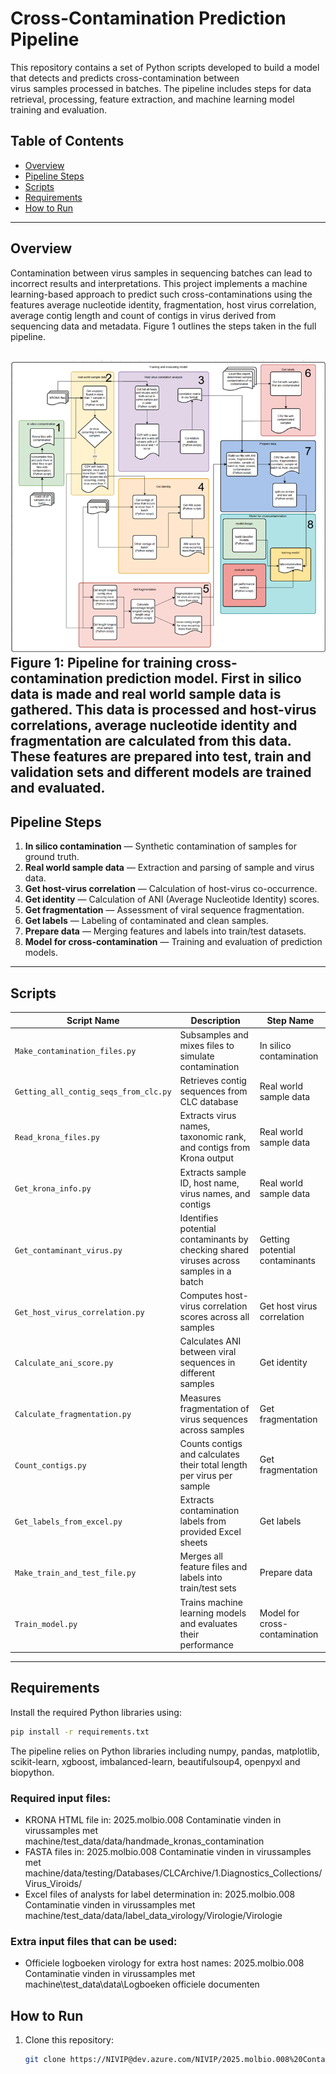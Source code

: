 # Cross-Contamination Prediction Pipeline

This repository contains a set of Python scripts developed to build a model that 
detects and predicts cross-contamination between  
virus samples processed in batches. The pipeline includes steps for data retrieval, processing, feature extraction, and
machine learning model training and evaluation.

## Table of Contents

- [Overview](#overview)
- [Pipeline Steps](#pipeline-steps)
- [Scripts](#scripts)
- [Requirements](#requirements)
- [How to Run](#how-to-run)
---

## Overview

Contamination between virus samples in sequencing batches can lead to incorrect results and interpretations. 
This project implements a machine learning-based approach to predict such cross-contaminations using the 
features average nucleotide identity, fragmentation, host virus correlation, average contig length
and count of contigs in virus derived from sequencing data and metadata. Figure 1 outlines the steps taken in the full pipeline.

![img_4.png](flow_training_model.png)
Figure 1: Pipeline for training cross-contamination prediction model. First in silico data is made and real 
world sample data is gathered. This data is processed and host-virus correlations, average nucleotide
identity and fragmentation are calculated from this data. These features are prepared into test, train
and validation sets and different models are trained and evaluated.
---

## Pipeline Steps

1. **In silico contamination** — Synthetic contamination of samples for ground truth.
2. **Real world sample data** — Extraction and parsing of sample and virus data.
3. **Get host-virus correlation** — Calculation of host-virus co-occurrence.
4. **Get identity** — Calculation of ANI (Average Nucleotide Identity) scores.
5. **Get fragmentation** — Assessment of viral sequence fragmentation.
6. **Get labels** — Labeling of contaminated and clean samples.
7. **Prepare data** — Merging features and labels into train/test datasets.
8. **Model for cross-contamination** — Training and evaluation of prediction models.

---

## Scripts

| Script Name                      | Description                                                                                           | Step Name                        | 
|----------------------------------|-------------------------------------------------------------------------------------------------------|----------------------------------|
| `Make_contamination_files.py`   | Subsamples and mixes files to simulate contamination                                                  | In silico contamination          | 
| `Getting_all_contig_seqs_from_clc.py` | Retrieves contig sequences from CLC database                                                  | Real world sample data           | 
| `Read_krona_files.py`           | Extracts virus names, taxonomic rank, and contigs from Krona output                                   | Real world sample data           |
| `Get_krona_info.py`             | Extracts sample ID, host name, virus names, and contigs                                               | Real world sample data           |
| `Get_contaminant_virus.py`      | Identifies potential contaminants by checking shared viruses across samples in a batch               | Getting potential contaminants   |
| `Get_host_virus_correlation.py` | Computes host-virus correlation scores across all samples                                             | Get host virus correlation       |
| `Calculate_ani_score.py`        | Calculates ANI between viral sequences in different samples                                           | Get identity                     | 
| `Calculate_fragmentation.py`    | Measures fragmentation of virus sequences across samples                                              | Get fragmentation                |
| `Count_contigs.py`              | Counts contigs and calculates their total length per virus per sample                                | Get fragmentation                | 
| `Get_labels_from_excel.py`      | Extracts contamination labels from provided Excel sheets                                              | Get labels                       |
| `Make_train_and_test_file.py`   | Merges all feature files and labels into train/test sets                                              | Prepare data                     |
| `Train_model.py`                | Trains machine learning models and evaluates their performance                                        | Model for cross-contamination    |

---

## Requirements

Install the required Python libraries using:

```bash
pip install -r requirements.txt
```
The pipeline relies on Python libraries including numpy, pandas, matplotlib, scikit-learn, xgboost, imbalanced-learn, 
beautifulsoup4, openpyxl and biopython.

### Required input files:
- KRONA HTML file in: 2025.molbio.008 Contaminatie vinden in virussamples met machine/test_data/data/handmade_kronas_contamination
- FASTA files in: 2025.molbio.008 Contaminatie vinden in virussamples met machine/data/testing/Databases/CLCArchive/1.Diagnostics_Collections/Virus_Viroids/
- Excel files of analysts for label determination in: 2025.molbio.008 Contaminatie vinden in virussamples met machine/test_data/data/label_data_virology/Virologie/Virologie

### Extra input files that can be used:
- Officiele logboeken virology for extra host names: 2025.molbio.008 Contaminatie vinden in virussamples met machine\test_data\data\Logboeken officiele documenten


## How to Run

1. Clone this repository:
   ```bash
   git clone https://NIVIP@dev.azure.com/NIVIP/2025.molbio.008%20Contaminatie%20vinden%20in%20virussamples%20met%20machine/_git/2025.molbio.008%20Contaminatie%20vinden%20in%20virussamples%20met%20machine
   ```


